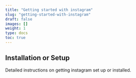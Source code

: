 ```yaml
---
title: "Getting started with instagram"
slug: "getting-started-with-instagram"
draft: false
images: []
weight: 1
type: docs
toc: true
---
```


## Installation or Setup
Detailed instructions on getting instagram set up or installed.

